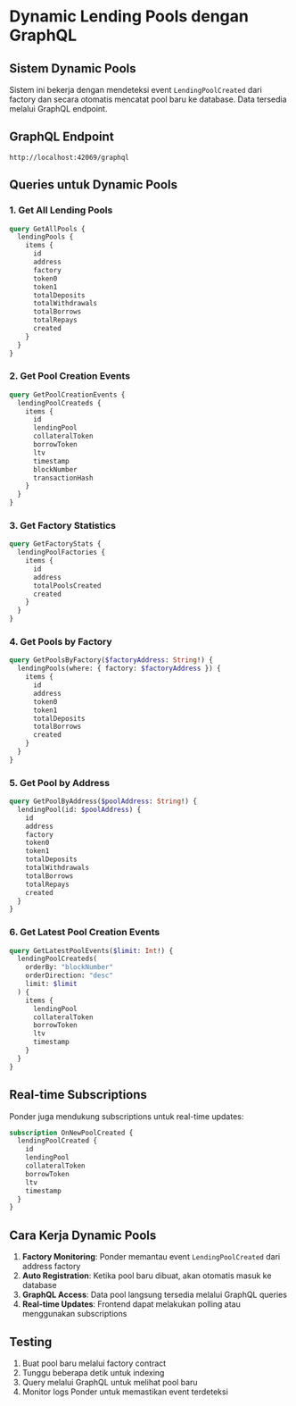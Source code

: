 # Dynamic Lending Pools dengan GraphQL

## Sistem Dynamic Pools

Sistem ini bekerja dengan mendeteksi event `LendingPoolCreated` dari factory dan secara otomatis mencatat pool baru ke database. Data tersedia melalui GraphQL endpoint.

## GraphQL Endpoint
```
http://localhost:42069/graphql
```

## Queries untuk Dynamic Pools

### 1. Get All Lending Pools
```graphql
query GetAllPools {
  lendingPools {
    items {
      id
      address
      factory
      token0
      token1
      totalDeposits
      totalWithdrawals
      totalBorrows
      totalRepays
      created
    }
  }
}
```

### 2. Get Pool Creation Events
```graphql
query GetPoolCreationEvents {
  lendingPoolCreateds {
    items {
      id
      lendingPool
      collateralToken
      borrowToken
      ltv
      timestamp
      blockNumber
      transactionHash
    }
  }
}
```

### 3. Get Factory Statistics
```graphql
query GetFactoryStats {
  lendingPoolFactories {
    items {
      id
      address
      totalPoolsCreated
      created
    }
  }
}
```

### 4. Get Pools by Factory
```graphql
query GetPoolsByFactory($factoryAddress: String!) {
  lendingPools(where: { factory: $factoryAddress }) {
    items {
      id
      address
      token0
      token1
      totalDeposits
      totalBorrows
      created
    }
  }
}
```

### 5. Get Pool by Address
```graphql
query GetPoolByAddress($poolAddress: String!) {
  lendingPool(id: $poolAddress) {
    id
    address
    factory
    token0
    token1
    totalDeposits
    totalWithdrawals
    totalBorrows
    totalRepays
    created
  }
}
```

### 6. Get Latest Pool Creation Events
```graphql
query GetLatestPoolEvents($limit: Int!) {
  lendingPoolCreateds(
    orderBy: "blockNumber"
    orderDirection: "desc"
    limit: $limit
  ) {
    items {
      lendingPool
      collateralToken
      borrowToken
      ltv
      timestamp
    }
  }
}
```

## Real-time Subscriptions

Ponder juga mendukung subscriptions untuk real-time updates:

```graphql
subscription OnNewPoolCreated {
  lendingPoolCreated {
    id
    lendingPool
    collateralToken
    borrowToken
    ltv
    timestamp
  }
}
```

## Cara Kerja Dynamic Pools

1. **Factory Monitoring**: Ponder memantau event `LendingPoolCreated` dari address factory
2. **Auto Registration**: Ketika pool baru dibuat, akan otomatis masuk ke database
3. **GraphQL Access**: Data pool langsung tersedia melalui GraphQL queries
4. **Real-time Updates**: Frontend dapat melakukan polling atau menggunakan subscriptions

## Testing

1. Buat pool baru melalui factory contract
2. Tunggu beberapa detik untuk indexing
3. Query melalui GraphQL untuk melihat pool baru
4. Monitor logs Ponder untuk memastikan event terdeteksi
